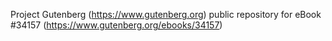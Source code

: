 Project Gutenberg (https://www.gutenberg.org) public repository for eBook #34157 (https://www.gutenberg.org/ebooks/34157)
